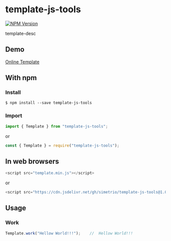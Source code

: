 template-js-tools
=========

[![NPM Version](http://img.shields.io/npm/v/template-js-tools.svg?style=flat)](https://www.npmjs.com/package/template-js-tools)

template-desc

## Demo

[Online Template](https://www.olrix.net/tools/template-demo-page/)

## With npm

### Install

```shell
$ npm install --save template-js-tools
```

### Import

```javascript
import { Template } from "template-js-tools";
```

or

```javascript
const { Template } = require("template-js-tools");
```

## In web browsers 

```javascript
<script src="template.min.js"></script>
```

or

```javascript
<script src="https://cdn.jsdelivr.net/gh/simetrio/template-js-tools@1.0.0/template.min.js"></script>
```

## Usage

### Work

```javascript
Template.work("Hellow World!!!");    //  Hellow World!!!
```